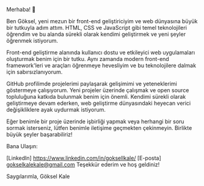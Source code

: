 Merhaba! 👋

Ben Göksel, yeni mezun bir front-end geliştiriciyim ve web dünyasına büyük bir tutkuyla adım attım. HTML, CSS ve JavaScript gibi temel teknolojileri öğrendim ve bu alanda sürekli olarak kendimi geliştirmek ve yeni şeyler öğrenmek istiyorum.

Front-end geliştirme alanında kullanıcı dostu ve etkileyici web uygulamaları oluşturmak benim için bir tutku. Aynı zamanda modern front-end framework'leri ve araçları öğrenmeye hevesliyim ve bu teknolojilere dalmak için sabırsızlanıyorum.

GitHub profilimde projelerimi paylaşarak gelişimimi ve yeteneklerimi göstermeye çalışıyorum. Yeni projeler üzerinde çalışmak ve open source topluluğuna katkıda bulunmak benim için önemli. Kendimi sürekli olarak geliştirmeye devam ederken, web geliştirme dünyasındaki heyecan verici değişikliklere ayak uydurmak istiyorum.

Eğer benimle bir proje üzerinde işbirliği yapmak veya herhangi bir soru sormak isterseniz, lütfen benimle iletişime geçmekten çekinmeyin. Birlikte büyük şeyler başarabiliriz!

Bana Ulaşın:

[LinkedIn] https://www.linkedin.com/in/goksellkale/
[E-posta] gokselkalekale@gmail.com
Teşekkür ederim ve hoş geldiniz!

Saygılarımla,
Göksel Kale
